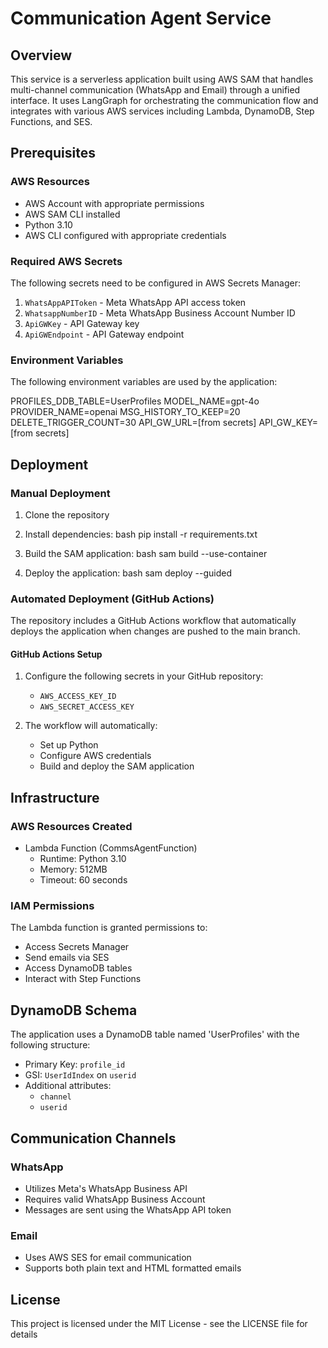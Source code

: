 
# Communication Agent Service

## Overview
This service is a serverless application built using AWS SAM that handles multi-channel communication (WhatsApp and Email) through a unified interface. It uses LangGraph for orchestrating the communication flow and integrates with various AWS services including Lambda, DynamoDB, Step Functions, and SES.

## Prerequisites

### AWS Resources
- AWS Account with appropriate permissions
- AWS SAM CLI installed
- Python 3.10
- AWS CLI configured with appropriate credentials

### Required AWS Secrets
The following secrets need to be configured in AWS Secrets Manager:

1. `WhatsAppAPIToken` - Meta WhatsApp API access token
2. `WhatsappNumberID` - Meta WhatsApp Business Account Number ID
3. `ApiGWKey` - API Gateway key
4. `ApiGWEndpoint` - API Gateway endpoint

### Environment Variables
The following environment variables are used by the application:


PROFILES_DDB_TABLE=UserProfiles
MODEL_NAME=gpt-4o
PROVIDER_NAME=openai
MSG_HISTORY_TO_KEEP=20
DELETE_TRIGGER_COUNT=30
API_GW_URL=[from secrets]
API_GW_KEY=[from secrets]


## Deployment

### Manual Deployment
1. Clone the repository
2. Install dependencies:
   bash
   pip install -r requirements.txt
   
3. Build the SAM application:
   bash
   sam build --use-container
   
4. Deploy the application:
   bash
   sam deploy --guided
   

### Automated Deployment (GitHub Actions)
The repository includes a GitHub Actions workflow that automatically deploys the application when changes are pushed to the main branch.

#### GitHub Actions Setup
1. Configure the following secrets in your GitHub repository:
   - `AWS_ACCESS_KEY_ID`
   - `AWS_SECRET_ACCESS_KEY`

2. The workflow will automatically:
   - Set up Python
   - Configure AWS credentials
   - Build and deploy the SAM application

## Infrastructure

### AWS Resources Created
- Lambda Function (CommsAgentFunction)
  - Runtime: Python 3.10
  - Memory: 512MB
  - Timeout: 60 seconds

### IAM Permissions
The Lambda function is granted permissions to:
- Access Secrets Manager
- Send emails via SES
- Access DynamoDB tables
- Interact with Step Functions

## DynamoDB Schema

The application uses a DynamoDB table named 'UserProfiles' with the following structure:
- Primary Key: `profile_id`
- GSI: `UserIdIndex` on `userid`
- Additional attributes:
  - `channel`
  - `userid`

## Communication Channels

### WhatsApp
- Utilizes Meta's WhatsApp Business API
- Requires valid WhatsApp Business Account
- Messages are sent using the WhatsApp API token

### Email
- Uses AWS SES for email communication
- Supports both plain text and HTML formatted emails


## License

This project is licensed under the MIT License - see the LICENSE file for details